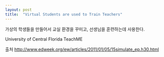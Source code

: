 ```yaml
---
layout: post
title:  "Virtual Students are used to Train Teachers"
---
```


가상의 학생들을 만들어서 교실 환경을 꾸미고, 선생님을 훈련하는데 사용한다. 

University of Central Florida TeachME

출처 <http://www.edweek.org/ew/articles/2011/01/05/15simulate_ep.h30.html>

